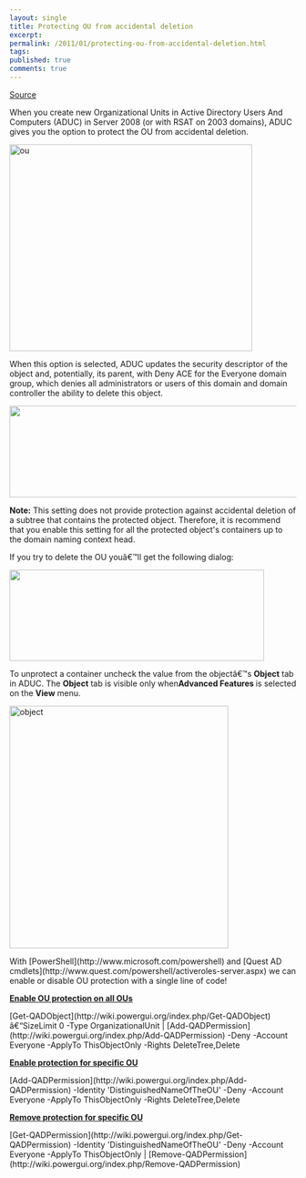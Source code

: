```yaml
---
layout: single
title: Protecting OU from accidental deletion
excerpt: 
permalink: /2011/01/protecting-ou-from-accidental-deletion.html
tags: 
published: true
comments: true
---
```

<p><a href="http://blogs.microsoft.co.il/blogs/scriptfanatic/archive/2009/09/13/protecting-ou-from-accidental-deletion.aspx" target="_blank">Source</a> <p>When you create new Organizational Units in Active Directory Users And Computers (ADUC) in Server 2008 (or with RSAT on 2003 domains), ADUC gives you the option to protect the OU from accidental deletion. <p><a href="{{ site.url }}/images/2011/20110124_Protecting_OU_from_accidental_deletion/ou_40692D70__1134245516__-451x384.png"><img title="ou" border="0" alt="ou" src="{{ site.url }}/images/2011/20110124_Protecting_OU_from_accidental_deletion/ou_thumb_43BA9F4B__774877284__-426x363.png" width="426" height="363"></a> <p>When this option is selected, ADUC updates the security descriptor of the object and, potentially, its parent, with Deny ACE for the Everyone domain group, which denies all administrators or users of this domain and domain controller the ability to delete this object. <p><a href="{{ site.url }}/images/2011/20110124_Protecting_OU_from_accidental_deletion/deny_54529A39__555126197__-636x171.png"><img title="" border="0" alt="" src="{{ site.url }}/images/2011/20110124_Protecting_OU_from_accidental_deletion/deny_thumb_6B316BB5__1853938117__-583x161.png" width="583" height="161"></a> <p><strong>Note:</strong> This setting does not provide protection against accidental deletion of a subtree that contains the protected object. Therefore, it is recommend that you enable this setting for all the protected object's containers up to the domain naming context head. <p>If you try to delete the OU youâ€™ll get the following dialog: <p><a href="{{ site.url }}/images/2011/20110124_Protecting_OU_from_accidental_deletion/outest_3EA83BCF__1593812023__-490x171.png"><img title="" border="0" alt="" src="{{ site.url }}/images/2011/20110124_Protecting_OU_from_accidental_deletion/outest_thumb_683C0702__756729131__-447x160.png" width="447" height="160"></a> <p>To unprotect a container uncheck the value from the objectâ€™s <b>Object</b> tab in ADUC. The <b>Object</b> tab is visible only when<b>Advanced Features </b>is selected on the <b>View</b> menu. <p><a href="{{ site.url }}/images/2011/20110124_Protecting_OU_from_accidental_deletion/object_4DFB9DDE__826321796__-414x461.png"><img title="object" border="0" alt="object" src="{{ site.url }}/images/2011/20110124_Protecting_OU_from_accidental_deletion/object_thumb_5A894AFA__1822522698__-384x426.png" width="384" height="426"></a> <p>With [PowerShell](http://www.microsoft.com/powershell) and [Quest AD cmdlets](http://www.quest.com/powershell/activeroles-server.aspx) we can enable or disable OU protection with a single line of code! <p><strong><u>Enable OU protection on all OUs</u></strong> <p>[Get-QADObject](http://wiki.powergui.org/index.php/Get-QADObject) â€“SizeLimit 0 -Type OrganizationalUnit | [Add-QADPermission](http://wiki.powergui.org/index.php/Add-QADPermission) -Deny -Account Everyone -ApplyTo ThisObjectOnly -Rights DeleteTree,Delete <p><u><strong>Enable protection for specific OU</strong></u> <p>[Add-QADPermission](http://wiki.powergui.org/index.php/Add-QADPermission) -Identity 'DistinguishedNameOfTheOU' -Deny -Account Everyone -ApplyTo ThisObjectOnly -Rights DeleteTree,Delete <p><strong><u>Remove protection for specific OU</u></strong> <p>[Get-QADPermission](http://wiki.powergui.org/index.php/Get-QADPermission) -Identity 'DistinguishedNameOfTheOU' -Deny -Account Everyone -ApplyTo ThisObjectOnly | [Remove-QADPermission](http://wiki.powergui.org/index.php/Remove-QADPermission)  
